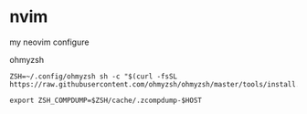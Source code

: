 # nvim
my neovim configure



ohmyzsh
```shell
ZSH=~/.config/ohmyzsh sh -c "$(curl -fsSL https://raw.githubusercontent.com/ohmyzsh/ohmyzsh/master/tools/install.sh)";

export ZSH_COMPDUMP=$ZSH/cache/.zcompdump-$HOST
```
